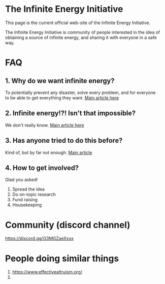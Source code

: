 # The Infinite Energy Initiative

This page is the current official web-site of the Infinite Energy Initiative.

The Infinite Energy Initiative is community of people interested in the idea of obtaining a source of infinite energy, and sharing it with everyone in a safe way.

# FAQ
## 1. Why do we want infinite energy? 
To potentially prevent any disaster, solve every problem, and for everyone to be able to get everything they want.
[Main article here](https://github.com/vladiibine/infinite-energy/blob/main/1_why_do_we_want_infinite_energy.md)

## 2. Infinite energy!?! Isn't that impossible?
We don't really know. [Main article here](https://github.com/vladiibine/infinite-energy/blob/main/2_infinite_energy_isnt_that_impossible.md)

## 3. Has anyone tried to do this before?
Kind of, but by far not enough. [Main article](https://github.com/vladiibine/infinite-energy/blob/main/3_has_anyone_tried_this_before.md)

## 4. How to get involved?
Glad you asked!
1. Spread the idea
2. Do on-topic research
3. Fund raising
4. Housekeeping

# Community (discord channel)
https://discord.gg/G3MGZaeXxxx

# People doing similar things
1. https://www.effectivealtruism.org/
2. 
